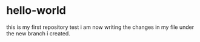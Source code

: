 # hello-world
this is my first repository test
i am now writing the changes in my file under the new
branch i created.
